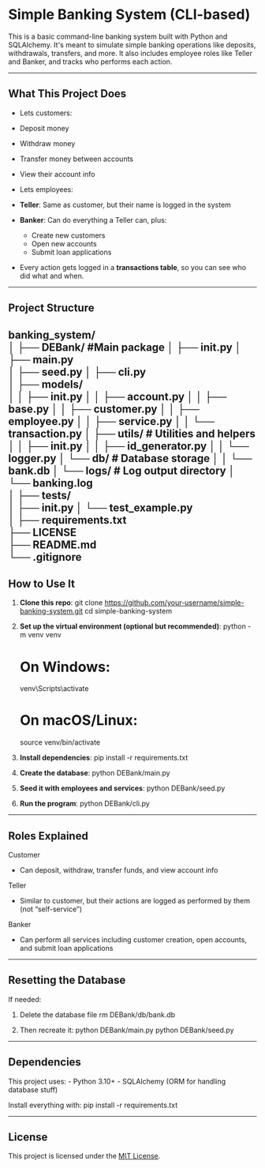 # Simple Banking System (CLI-based)

This is a basic command-line banking system built with Python and SQLAlchemy. It's meant to simulate simple banking operations like deposits, withdrawals, transfers, and more. It also includes employee roles like Teller and Banker, and tracks who performs each action.

---

## What This Project Does

- Lets customers:
- Deposit money
- Withdraw money
- Transfer money between accounts
- View their account info

- Lets employees:
- **Teller**: Same as customer, but their name is logged in the system
- **Banker**: Can do everything a Teller can, plus:
    - Create new customers
    - Open new accounts
    - Submit loan applications

- Every action gets logged in a **transactions table**, so you can see who did what and when.

---

## Project Structure

banking_system/                     
│
├── DEBank/                           #Main package
│   ├── __init__.py
│   ├── main.py                     
│   ├── seed.py
│   ├── cli.py                     
│   ├── models/                       
│   │   ├── __init__.py
│   │   ├── account.py
│   │   ├── base.py
│   │   ├── customer.py
│   │   ├── employee.py
│   │   ├── service.py
│   │   └── transaction.py
│   ├── utils/                       # Utilities and helpers
│   │   ├── __init__.py
│   │   ├── id_generator.py
│   │   └── logger.py 
│   └── db/                         # Database storage
│   │   └── bank.db 
│   └── logs/                        # Log output directory
│       └── banking.log                 
│
├── tests/                          
│   ├── __init__.py
│   └── test_example.py             
│
├── requirements.txt                
├── LICENSE                         
├── README.md                       
└── .gitignore  
---

## How to Use It

1. **Clone this repo**:
   git clone https://github.com/your-username/simple-banking-system.git
   cd simple-banking-system

2. **Set up the virtual environment (optional but recommended)**:
    python -m venv venv
    # On Windows:
    venv\Scripts\activate
    # On macOS/Linux:
    source venv/bin/activate

3. **Install dependencies**:
    pip install -r requirements.txt

4. **Create the database**:
    python DEBank/main.py

5. **Seed it with employees and services**:
    python DEBank/seed.py

6. **Run the program**:
    python DEBank/cli.py

---

## Roles Explained

Customer
- Can deposit, withdraw, transfer funds, and view account info

Teller
- Similar to customer, but their actions are logged as performed by them (not “self-service”)

Banker
- Can perform all services including customer creation, open accounts, and submit loan applications

---

## Resetting the Database
If needed:

1. Delete the database file 
    rm DEBank/db/bank.db

2. Then recreate it:
    python DEBank/main.py
    python DEBank/seed.py

---

## Dependencies
This project uses:
    - Python 3.10+
    - SQLAlchemy (ORM for handling database stuff)

Install everything with:
    pip install -r requirements.txt

---

## License
This project is licensed under the [MIT License](LICENSE).

